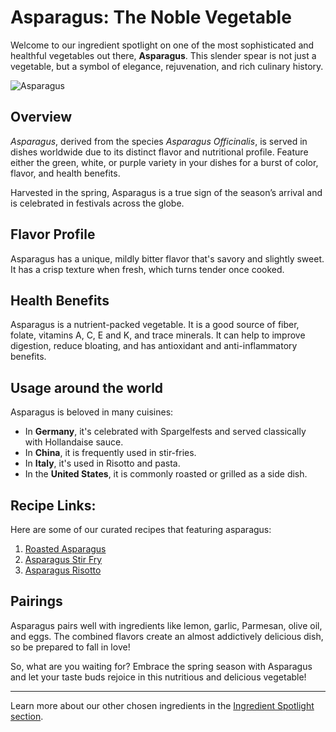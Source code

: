 # Asparagus: The Noble Vegetable

Welcome to our ingredient spotlight on one of the most sophisticated and healthful vegetables out there, **Asparagus**. This slender spear is not just a vegetable, but a symbol of elegance, rejuvenation, and rich culinary history.

![Asparagus](https://source.unsplash.com/random/?asparagus)

## Overview

_Asparagus_, derived from the species _Asparagus Officinalis_, is served in dishes worldwide due to its distinct flavor and nutritional profile. Feature either the green, white, or purple variety in your dishes for a burst of color, flavor, and health benefits.

Harvested in the spring, Asparagus is a true sign of the season’s arrival and is celebrated in festivals across the globe.

## Flavor Profile

Asparagus has a unique, mildly bitter flavor that's savory and slightly sweet. It has a crisp texture when fresh, which turns tender once cooked.

## Health Benefits

Asparagus is a nutrient-packed vegetable. It is a good source of fiber, folate, vitamins A, C, E and K, and trace minerals. It can help to improve digestion, reduce bloating, and has antioxidant and anti-inflammatory benefits.

## Usage around the world

Asparagus is beloved in many cuisines:

* In __Germany__, it's celebrated with Spargelfests and served classically with Hollandaise sauce.
* In __China__, it is frequently used in stir-fries.
* In __Italy__, it's used in Risotto and pasta.
* In the __United States__, it is commonly roasted or grilled as a side dish.

## Recipe Links:

Here are some of our curated recipes that featuring asparagus:

1. [Roasted Asparagus](/recipes/roasted-asparagus)
2. [Asparagus Stir Fry](/recipes/asparagus-stir-fry)
3. [Asparagus Risotto](/recipes/asparagus-risotto)

## Pairings

Asparagus pairs well with ingredients like lemon, garlic, Parmesan, olive oil, and eggs. The combined flavors create an almost addictively delicious dish, so be prepared to fall in love!

So, what are you waiting for? Embrace the spring season with Asparagus and let your taste buds rejoice in this nutritious and delicious vegetable!

---
Learn more about our other chosen ingredients in the [Ingredient Spotlight section](https://www.worldgourmet.com/ingredient_spotlight_url).